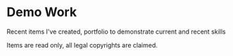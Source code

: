 # Demo Work
Recent items I've created, portfolio to demonstrate current and recent skills

Items are read only, all legal copyrights are claimed.
